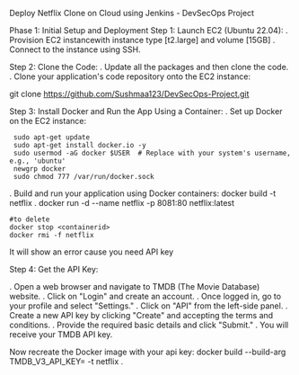Deploy Netflix Clone on Cloud using Jenkins - DevSecOps Project

Phase 1: Initial Setup and Deployment
Step 1: Launch EC2 (Ubuntu 22.04): 
    .  Provision EC2 instancewith instance type [t2.large] and volume [15GB]
    .  Connect to the instance using SSH.

Step 2: Clone the Code:
 . Update all the packages and then clone the code.
 . Clone your application's code repository onto the EC2 instance:

   git clone https://github.com/Sushmaa123/DevSecOps-Project.git

Step 3: Install Docker and Run the App Using a Container:
 . Set up Docker on the EC2 instance:
   
     sudo apt-get update
     sudo apt-get install docker.io -y
     sudo usermod -aG docker $USER  # Replace with your system's username, e.g., 'ubuntu'
     newgrp docker
     sudo chmod 777 /var/run/docker.sock

 . Build and run your application using Docker containers:
    docker build -t netflix .
    docker run -d --name netflix -p 8081:80 netflix:latest

    #to delete
    docker stop <containerid>
    docker rmi -f netflix

It will show an error cause you need API key

Step 4: Get the API Key:

. Open a web browser and navigate to TMDB (The Movie Database) website.
. Click on "Login" and create an account.
. Once logged in, go to your profile and select "Settings."
. Click on "API" from the left-side panel.
. Create a new API key by clicking "Create" and accepting the terms and conditions.
. Provide the required basic details and click "Submit."
. You will receive your TMDB API key.

Now recreate the Docker image with your api key:
docker build --build-arg TMDB_V3_API_KEY=<your-api-key> -t netflix .